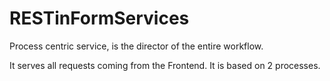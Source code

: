# RESTinFormServices
Process centric service, is the director of the entire workflow.

It serves all requests coming from the Frontend.
It is based on 2 processes.